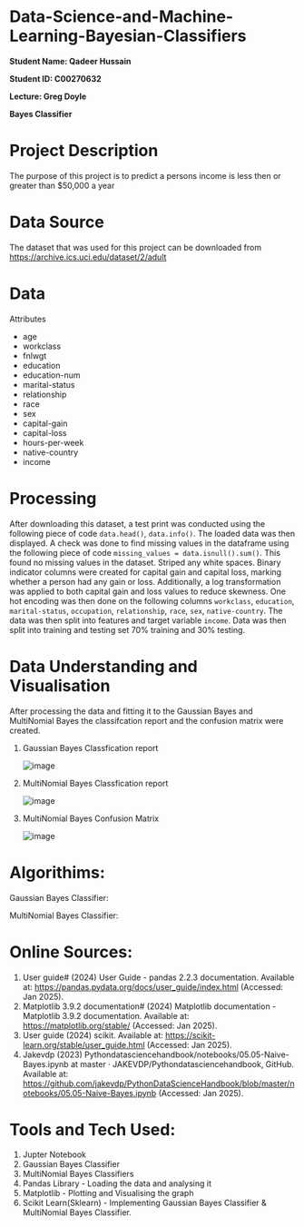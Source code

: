 # Data-Science-and-Machine-Learning-Bayesian-Classifiers

**Student Name: Qadeer Hussain**

**Student ID: C00270632**

**Lecture: Greg Doyle**

**Bayes Classifier**

# Project Description
The purpose of this project is to predict a persons income is less then or greater than $50,000 a year 

# Data Source
The dataset that was used for this project can be downloaded from https://archive.ics.uci.edu/dataset/2/adult

# Data
Attributes
- age
- workclass
- fnlwgt
- education
- education-num
- marital-status
- relationship
- race
- sex
- capital-gain
- capital-loss
- hours-per-week
- native-country
- income
  
# Processing
After downloading this dataset, a test print was conducted using the following piece of code ```data.head()```, ```data.info()```.  The loaded data was then displayed. A check was done to find missing values in the dataframe using the following piece of code ```missing_values = data.isnull().sum()```. This found no missing values in the dataset. Striped any white spaces. Binary indicator columns were created for capital gain and capital loss, marking whether a person had any gain or loss. Additionally, a log transformation was applied to both capital gain and loss values to reduce skewness. One hot encoding was then done on the following columns ```workclass```, ```education```, ```marital-status```, ```occupation```, ```relationship```, ```race```, ```sex```, ```native-country```. The data was then split into features and target variable ```income```. Data was then split into training and testing set 70% training and 30% testing.

# Data Understanding and Visualisation 
After processing the data and fitting it to the Gaussian Bayes and MultiNomial Bayes the classifcation report and the confusion matrix were created.

1. Gaussian Bayes Classfication report

   ![image](https://github.com/user-attachments/assets/6acd0381-e3b2-440e-a7c7-2223d3a63ee8)

2. MultiNomial Bayes Classfication report

   ![image](https://github.com/user-attachments/assets/d9de6ac5-134a-44cd-9621-0849eb0e96f7)

3. MultiNomial Bayes Confusion Matrix

   ![image](https://github.com/user-attachments/assets/b49a0eec-ff5a-4c27-b21e-b3d62952e34a)

# Algorithims:
Gaussian Bayes Classifier:

MultiNomial Bayes Classifier:

# Online Sources:
1. User guide# (2024) User Guide - pandas 2.2.3 documentation. Available at: https://pandas.pydata.org/docs/user_guide/index.html (Accessed: Jan 2025).
2. Matplotlib 3.9.2 documentation# (2024) Matplotlib documentation - Matplotlib 3.9.2 documentation. Available at: https://matplotlib.org/stable/ (Accessed: Jan 2025).
3. User guide (2024) scikit. Available at: https://scikit-learn.org/stable/user_guide.html (Accessed: Jan 2025).
4. Jakevdp (2023) Pythondatasciencehandbook/notebooks/05.05-Naive-Bayes.ipynb at master · JAKEVDP/Pythondatasciencehandbook, GitHub. Available at: https://github.com/jakevdp/PythonDataScienceHandbook/blob/master/notebooks/05.05-Naive-Bayes.ipynb (Accessed: Jan 2025).

# Tools and Tech Used: 
1. Jupter Notebook
2. Gaussian Bayes Classifier
3. MultiNomial Bayes Classifiers 
4. Pandas Library - Loading the data and analysing it
5. Matplotlib - Plotting and Visualising the graph 
6. Scikit Learn(Sklearn) - Implementing Gaussian Bayes Classifier & MultiNomial Bayes Classifier.
